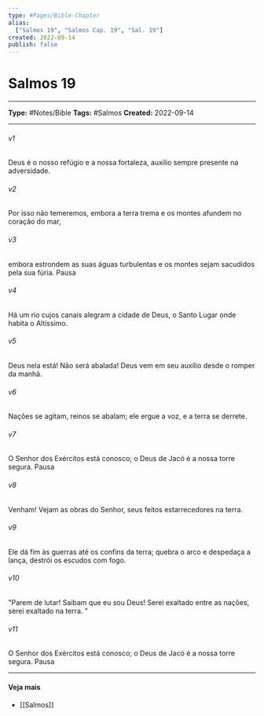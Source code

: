 ```yaml
---
type: #Pages/Bible-Chapter
alias:
  ["Salmos 19", "Salmos Cap. 19", "Sal. 19"]
created: 2022-09-14
publish: false
---
```


# Salmos 19

---

**Type:** #Notes/Bible
**Tags:** #Salmos
**Created:** 2022-09-14

---

###### v1
Deus é o nosso refúgio e a nossa fortaleza, auxílio sempre presente na adversidade.
###### v2
Por isso não temeremos, embora a terra trema e os montes afundem no coração do mar,
###### v3
embora estrondem as suas águas turbulentas e os montes sejam sacudidos pela sua fúria. Pausa
###### v4
Há um rio cujos canais alegram a cidade de Deus, o Santo Lugar onde habita o Altíssimo.
###### v5
Deus nela está! Não será abalada! Deus vem em seu auxílio desde o romper da manhã.
###### v6
Nações se agitam, reinos se abalam; ele ergue a voz, e a terra se derrete.
###### v7
O Senhor dos Exércitos está conosco; o Deus de Jacó é a nossa torre segura. Pausa
###### v8
Venham! Vejam as obras do Senhor, seus feitos estarrecedores na terra.
###### v9
Ele dá fim às guerras até os confins da terra; quebra o arco e despedaça a lança, destrói os escudos com fogo.
###### v10
"Parem de lutar! Saibam que eu sou Deus! Serei exaltado entre as nações, serei exaltado na terra. "
###### v11
O Senhor dos Exércitos está conosco; o Deus de Jacó é a nossa torre segura. Pausa


---

#### Veja mais

- [[Salmos]]
